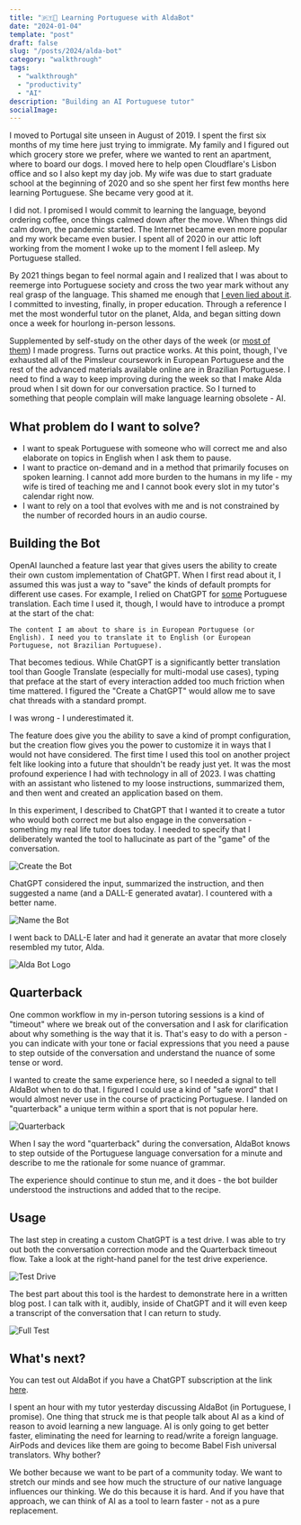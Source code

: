 ```yaml
---
title: "🇵🇹🤖 Learning Portuguese with AldaBot"
date: "2024-01-04"
template: "post"
draft: false
slug: "/posts/2024/alda-bot"
category: "walkthrough"
tags:
  - "walkthrough"
  - "productivity"
  - "AI"
description: "Building an AI Portuguese tutor"
socialImage:
---
```


I moved to Portugal site unseen in August of 2019. I spent the first six months of my time here just trying to immigrate. My family and I figured out which grocery store we prefer, where we wanted to rent an apartment, where to board our dogs. I moved here to help open Cloudflare's Lisbon office and so I also kept my day job. My wife was due to start graduate school at the beginning of 2020 and so she spent her first few months here learning Portuguese. She became very good at it.

I did not. I promised I would commit to learning the language, beyond ordering coffee, once things calmed down after the move. When things did calm down, the pandemic started. The Internet became even more popular and my work became even busier. I spent all of 2020 in our attic loft working from the moment I woke up to the moment I fell asleep. My Portuguese stalled.

By 2021 things began to feel normal again and I realized that I was about to reemerge into Portuguese society and cross the two year mark without any real grasp of the language. This shamed me enough that [I even lied about it](https://blog.samrhea.com/posts/2023/portugal-true). I committed to investing, finally, in proper education. Through a reference I met the most wonderful tutor on the planet, Alda, and began sitting down once a week for hourlong in-person lessons.

Supplemented by self-study on the other days of the week (or [most of them](https://blog.samrhea.com/category/habits)) I made progress. Turns out practice works. At this point, though, I've exhausted all of the Pimsleur coursework in European Portuguese and the rest of the advanced materials available online are in Brazilian Portuguese. I need to find a way to keep improving during the week so that I make Alda proud when I sit down for our conversation practice. So I turned to something that people complain will make language learning obsolete - AI.

## What problem do I want to solve?

* I want to speak Portuguese with someone who will correct me and also elaborate on topics in English when I ask them to pause.
* I want to practice on-demand and in a method that primarily focuses on spoken learning. I cannot add more burden to the humans in my life - my wife is tired of teaching me and I cannot book every slot in my tutor's calendar right now.
* I want to rely on a tool that evolves with me and is not constrained by the number of recorded hours in an audio course.

## Building the Bot

OpenAI launched a feature last year that gives users the ability to create their own custom implementation of ChatGPT. When I first read about it, I assumed this was just a way to "save" the kinds of default prompts for different use cases. For example, I relied on ChatGPT for [some](https://blog.samrhea.com/posts/2023/doctor-gpt) Portuguese translation. Each time I used it, though, I would have to introduce a prompt at the start of the chat:

`The content I am about to share is in European Portuguese (or English). I need you to translate it to English (or European Portuguese, not Brazilian Portuguese).`

That becomes tedious. While ChatGPT is a significantly better translation tool than Google Translate (especially for multi-modal use cases), typing that preface at the start of every interaction added too much friction when time mattered. I figured the "Create a ChatGPT" would allow me to save chat threads with a standard prompt.

I was wrong - I underestimated it.

The feature does give you the ability to save a kind of prompt configuration, but the creation flow gives you the power to customize it in ways that I would not have considered. The first time I used this tool on another project felt like looking into a future that shouldn't be ready just yet. It was the most profound experience I had with technology in all of 2023. I was chatting with an assistant who listened to my loose instructions, summarized them, and then went and created an application based on them.

In this experiment, I described to ChatGPT that I wanted it to create a tutor who would both correct me but also engage in the conversation - something my real life tutor does today. I needed to specify that I deliberately wanted the tool to hallucinate as part of the "game" of the conversation.

![Create the Bot](https://imagedelivery.net/BO71HffCLgVKrpfgjL7r7Q/5333a79d-3c77-4938-3575-67ce3aae1900/public)

ChatGPT considered the input, summarized the instruction, and then suggested a name (and a DALL-E generated avatar). I countered with a better name.

![Name the Bot](https://imagedelivery.net/BO71HffCLgVKrpfgjL7r7Q/c8e8ccda-135d-4c09-262e-e281cba15600/public)

I went back to DALL-E later and had it generate an avatar that more closely resembled my tutor, Alda.

![Alda Bot Logo](https://imagedelivery.net/BO71HffCLgVKrpfgjL7r7Q/ca3dd470-c10d-465f-086a-ee7e08844f00/public)

## Quarterback

One common workflow in my in-person tutoring sessions is a kind of "timeout" where we break out of the conversation and I ask for clarification about why something is the way that it is. That's easy to do with a person - you can indicate with your tone or facial expressions that you need a pause to step outside of the conversation and understand the nuance of some tense or word.

I wanted to create the same experience here, so I needed a signal to tell AldaBot when to do that. I figured I could use a kind of "safe word" that I would almost never use in the course of practicing Portuguese. I landed on "quarterback" a unique term within a sport that is not popular here.

![Quarterback](https://imagedelivery.net/BO71HffCLgVKrpfgjL7r7Q/038e6ccc-88c6-432b-403f-f878adde4a00/public)

When I say the word "quarterback" during the conversation, AldaBot knows to step outside of the Portuguese language conversation for a minute and describe to me the rationale for some nuance of grammar.

The experience should continue to stun me, and it does - the bot builder understood the instructions and added that to the recipe.

## Usage

The last step in creating a custom ChatGPT is a test drive. I was able to try out both the conversation correction mode and the Quarterback timeout flow. Take a look at the right-hand panel for the test drive experience.

![Test Drive](https://imagedelivery.net/BO71HffCLgVKrpfgjL7r7Q/0169eda6-2dab-47de-04be-9e5420fc5100/public)

The best part about this tool is the hardest to demonstrate here in a written blog post. I can talk with it, audibly, inside of ChatGPT and it will even keep a transcript of the conversation that I can return to study.

![Full Test](https://imagedelivery.net/BO71HffCLgVKrpfgjL7r7Q/50001599-969e-472e-d291-db352ff23d00/public)

## What's next?

You can test out AldaBot if you have a ChatGPT subscription at the link [here](https://chat.openai.com/g/g-DzuwpvyaQ-aldabot).

I spent an hour with my tutor yesterday discussing AldaBot (in Portuguese, I promise). One thing that struck me is that people talk about AI as a kind of reason to avoid learning a new language. AI is only going to get better faster, eliminating the need for learning to read/write a foreign language. AirPods and devices like them are going to become Babel Fish universal translators. Why bother?

We bother because we want to be part of a community today. We want to stretch our minds and see how much the structure of our native language influences our thinking. We do this because it is hard. And if you have that approach, we can think of AI as a tool to learn faster - not as a pure replacement.
